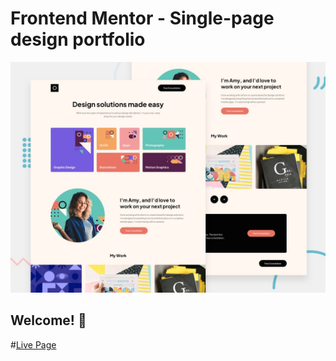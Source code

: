 # Frontend Mentor - Single-page design portfolio

![Design preview for the Single-page design portfolio coding challenge](./preview.jpg)

## Welcome! 👋

#[Live Page](https://chkhikvadzeg.github.io/single-page-design-portfolio)
